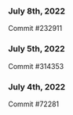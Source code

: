 ### July 8th, 2022

Commit #232911

### July 5th, 2022

Commit #314353


### July 4th, 2022

Commit #72281
